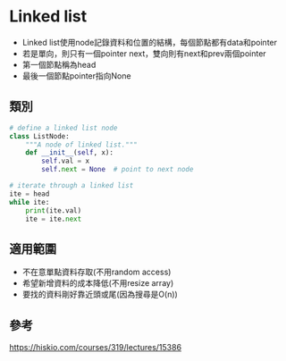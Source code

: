 # Linked list

- Linked list使用node記錄資料和位置的結構，每個節點都有data和pointer
- 若是單向，則只有一個pointer next，雙向則有next和prev兩個pointer
- 第一個節點稱為head
- 最後一個節點pointer指向None

## 類別

```python
# define a linked list node
class ListNode:
    """A node of linked list."""
    def __init__(self, x):
        self.val = x
        self.next = None  # point to next node

# iterate through a linked list
ite = head
while ite:
    print(ite.val)
    ite = ite.next
```



## 適用範圍
- 不在意單點資料存取(不用random access)
- 希望新增資料的成本降低(不用resize array)
- 要找的資料剛好靠近頭或尾(因為搜尋是O(n))


## 參考
https://hiskio.com/courses/319/lectures/15386